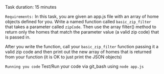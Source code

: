 
Task duration:  15 minutes

`Requirements:`
In this task, you are given an app.js file with an array of home objects defined for you. Write a named function called `basic_zip_filter` that takes a parameter called `zipCode`. Then use the array filter() method to return only the homes that match the parameter value (a valid zip code) that is passed in. 

After you write the function, call your `basic_zip_filter` function passing it a valid zip code and then print out the new array of homes that is returned from your function (it is OK to just print the JSON objects)

`Running you code`
Test/Run your code via git_bash using `node app.js`




